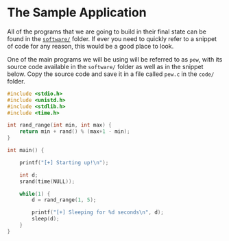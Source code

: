# The Sample Application

All of the programs that we are going to build in their final state can be found in the [`software/`](https://github.com/leonjza/frida-boot/tree/master/software) folder. If ever you need to quickly refer to a snippet of code for any reason, this would be a good place to look.

One of the main programs we will be using will be referred to as `pew`, with its source code available in the `software/` folder as well as in the snippet below. Copy the source code and save it in a file called `pew.c` in the `code/` folder.

```c
#include <stdio.h>
#include <unistd.h>
#include <stdlib.h>
#include <time.h>

int rand_range(int min, int max) {
    return min + rand() % (max+1 - min);
}

int main() {

    printf("[+] Starting up!\n");

    int d;
    srand(time(NULL));

    while(1) {
        d = rand_range(1, 5);

        printf("[+] Sleeping for %d seconds\n", d);
        sleep(d);
    }
}
```
